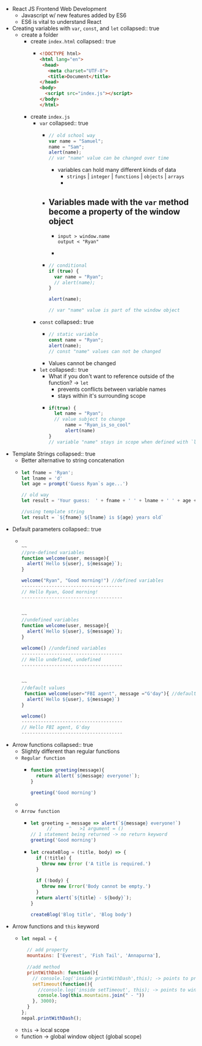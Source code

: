 - React JS Frontend Web Development
	- Javascript w/ new features added by ES6
	- ES6 is vital to understand React
- Creating variables with `var`, `const`, and `let`
  collapsed:: true
	- create a folder
		- create `index.html`
		  collapsed:: true
			- ```html
			  <!DOCTYPE html>
			  <html lang="en">
			   <head>
			     <meta charset="UTF-8">
			     <title>Document</title>
			  </head>
			  <body>
			    <script src="index.js"></script>
			  </body>
			  </html>
			  ```
		- create `index.js`
			- `var`
			  collapsed:: true
				- ```javascript
				  // old school way
				  var name = "Samuel";
				  name = "Sam";
				  alert(name);
				  // var "name" value can be changed over time 
				  ```
					- variables can hold many different kinds of data
						- `strings` | `integer` | `functions` | `objects` | `arrays`
						-
				- Variables made with the `var` method become a property of the window object
					-
					- ``` console
					  input > window.name
					  output < "Ryan"
					  ```
					-
				- ```javascript
				  // conditional 
				  if (true) {
				    var name = "Ryan";
				    // alert(name);
				  }
				  
				  alert(name);
				  
				  // var "name" value is part of the window object
				  ```
			- `const`
			  collapsed:: true
				- ```javascript
				  // static variable
				  const name = "Ryan";
				  alert(name);
				  // const "name" values can not be changed
				  ```
				- Values cannot be changed
			- `let`
			  collapsed:: true
				- What if you don't want to reference outside of the function? -> `let`
					- prevents conflicts between variable names
					- stays within it's surrounding scope
				- ``` javascript
				  if(true) {
				  	let name = "Ryan";
				    // value subject to change 
				    	name = "Ryan_is_so_cool"
				    	alert(name)
				  }
				  // variable "name" stays in scope when defined with `let` method
				  ```
- Template Strings
  collapsed:: true
	- Better alternative to string concatenation
	- ```  javascript
	  let fname = 'Ryan';
	  let lname = 'd'
	  let age = prompt('Guess Ryan`s age...')
	  
	  // old way
	  let result = 'Your guess:  ' + fname + ' ' + lname + ' ' + age + ' years old'
	  
	  //using template string 
	  let result = `${fname} ${lname} is ${age} years old`
	  
	  ```
- Default parameters
  collapsed:: true
	- ```  javascript
	  
	  ~~
	  //pre-defined variables 
	  function welcome(user, message){
	   	alert(`Hello ${user}, ${message}`); 
	  }
	  
	  welcome("Ryan", "Good morning!") //defined variables 
	  -------------------------------------
	  // Hello Ryan, Good morning! 
	  -------------------------------------
	  
	    
	  ~~
	  //undefined variables
	  function welcome(user, message){
	   	alert(`Hello ${user}, ${message}`); 
	  }
	  
	  welcome() //undefined variables
	  -------------------------------------
	  // Hello undefined, undefined
	  -------------------------------------
	   
	    
	  ~~
	  //default values 
	   function welcome(user="FBI agent", message ="G'day"){ //default parameters 
	  	alert(`Hello ${user}, ${message}`)
	  }
	  
	  welcome()
	  -------------------------------------
	  // Hello FBI agent, G'day
	  -------------------------------------
	  ```
- Arrow functions
  collapsed:: true
	- Slightly different than regular functions
	- `Regular function`
		- ```  javascript
		  function greeting(message){
		    return allert(`${message} everyone!`);
		  }
		  
		  greeting('Good morning')
		  ```
	-
	- `Arrow function`
		- ```  javascript
		  let greeting = message => alert(`${message} everyone!`)
		  		// 		^	>1 argument = ()
		  // 1 statement being returned -> no return keyword
		  greeting('Good morning')
		  ```
		- ```  javascript
		  let createBlog = (title, body) => {
		    if (!title) {
		      throw new Error ('A title is required.')
		    }
		    
		    if (!body) {
		      throw new Error('Body cannot be empty.')
		    }
		    return alert(`${title} - ${body}`);
		  } 
		  
		  createBlog('Blog title', 'Blog body')
		  ```
- Arrow functions and `this` keyword
	- ``` javascript
	  let nepal = {
	    
	    // add property
	    mountains: ['Everest', 'Fish Tail', 'Annapurna'],
	    
	    //add method
	    printWithDash: function(){
	      // console.log('inside printWithDash',this); -> points to property 
	      setTimeout(function(){
	        //console.log('inside setTimeout', this); -> points to window object
	        console.log(this.mountains.join(" - "))
	      }, 3000);
	    }
	  };
	  nepal.printWithDash();
	  ```
	- `this` -> local scope
	- function -> global window object (global scope)